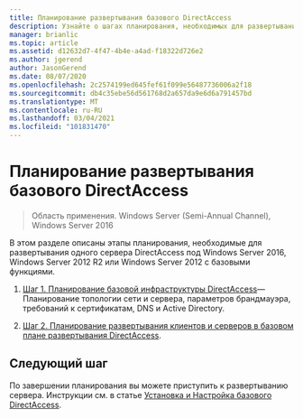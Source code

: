 ```yaml
---
title: Планирование развертывания базового DirectAccess
description: Узнайте о шагах планирования, необходимых для развертывания одного сервера DirectAccess под Windows Server 2016, Windows Server 2012 R2 или Windows Server 2012 с базовыми функциями.
manager: brianlic
ms.topic: article
ms.assetid: d12632d7-4f47-4b4e-a4ad-f18322d726e2
ms.author: jgerend
author: JasonGerend
ms.date: 08/07/2020
ms.openlocfilehash: 2c2574199ed645fef61f099e56487736006a2f18
ms.sourcegitcommit: db4c35ebe56d561768d2a657da9e6d6a791457bd
ms.translationtype: MT
ms.contentlocale: ru-RU
ms.lasthandoff: 03/04/2021
ms.locfileid: "101831470"
---
```

# <a name="plan-a-basic-directaccess-deployment"></a>Планирование развертывания базового DirectAccess

>Область применения. Windows Server (Semi-Annual Channel), Windows Server 2016

В этом разделе описаны этапы планирования, необходимые для развертывания одного сервера DirectAccess под Windows Server 2016, Windows Server 2012 R2 или Windows Server 2012 с базовыми функциями.

1.  [Шаг 1. Планирование базовой инфраструктуры DirectAccess](da-basic-plan-s1-infrastructure.md)— Планирование топологии сети и сервера, параметров брандмауэра, требований к сертификатам, DNS и Active Directory.

2.  [Шаг 2. Планирование развертывания клиентов и серверов в базовом плане развертывания DirectAccess](da-basic-plan-s2-deployment.md).

## <a name="next-step"></a>Следующий шаг
По завершении планирования вы можете приступить к развертыванию сервера. Инструкции см. в статье [Установка и Настройка базового DirectAccess](Install-and-Configure-Basic-DirectAccess.md).



